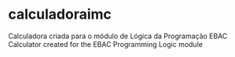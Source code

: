 # calculadoraimc
Calculadora criada para o módulo de Lógica da Programação EBAC
Calculator created for the EBAC Programming Logic module
